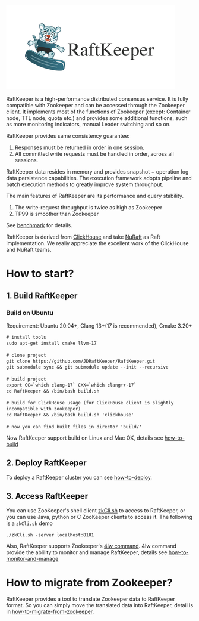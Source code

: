 ![logo.png](logo.png)

RaftKeeper is a high-performance distributed consensus service. 
It is fully compatible with Zookeeper and can be accessed through the Zookeeper 
client. It implements most of the functions of Zookeeper (except: Container node, 
TTL node, quota etc.) and provides some additional functions, such as more 
monitoring indicators, manual Leader switching and so on. 

RaftKeeper provides same consistency guarantee:
1. Responses must be returned in order in one session.
2. All committed write requests must be handled in order, across all sessions.

RaftKeeper data resides in memory and provides snapshot + operation log data 
persistence capabilities. The execution framework adopts pipeline and batch 
execution methods to greatly improve system throughput.

The main features of RaftKeeper are its performance and query stability. 
1. The write-request throughput is twice as high as Zookeeper
2. TP99 is smoother than Zookeeper

See [benchmark](benchmark%2FBenchmark.md) for details.

RaftKeeper is derived from [ClickHouse](https://github.com/ClickHouse/ClickHouse) 
and take [NuRaft](https://github.com/eBay/NuRaft) as Raft implementation. 
We really appreciate the excellent work of the ClickHouse and NuRaft teams.


# How to start?

## 1. Build RaftKeeper

### Build on Ubuntu

Requirement: Ubuntu 20.04+, Clang 13+(17 is recommended), Cmake 3.20+
```
# install tools
sudo apt-get install cmake llvm-17
 
# clone project
git clone https://github.com/JDRaftKeeper/RaftKeeper.git
git submodule sync && git submodule update --init --recursive
 
# build project
export CC=`which clang-17` CXX=`which clang++-17`
cd RaftKeeper && /bin/bash build.sh

# build for ClickHouse usage (for ClickHouse client is slightly incompatible with zookeeper)
cd RaftKeeper && /bin/bash build.sh 'clickhouse'

# now you can find built files in director 'build/'
```

Now RaftKeeper support build on Linux and Mac OX, details see [how-to-build](docs%2Fhow-to-build.md)

## 2. Deploy RaftKeeper

To deploy a RaftKeeper cluster you can see [how-to-deploy](docs%2Fhow-to-deploy.md).

## 3. Access RaftKeeper

You can use ZooKeeper's shell client [zkCli.sh](https://zookeeper.apache.org/doc/r3.6.0/zookeeperCLI.html) 
to access to RaftKeeper, or you can use Java, python or C ZooKeeper clients to access it.
The following is a `zkCli.sh` demo

```
./zkCli.sh -server localhost:8101
```
Also, RaftKeeper supports Zookeeper's [4lw command](https://zookeeper.apache.org/doc/r3.6.0/zookeeperAdmin.html#sc_zkCommands).
4lw command provide the ablility to monitor and manage RaftKeeper, details see [how-to-monitor-and-manage](docs%2Fhow-to-monitor-and-manage.md)

# How to migrate from Zookeeper?

RaftKeeper provides a tool to translate Zookeeper data to RaftKeeper format. So you can 
simply move the translated data into RaftKeeper, detail is in [how-to-migrate-from-zookeeper](docs%2Fhow-to-migrate-from-zookeeper.md).
